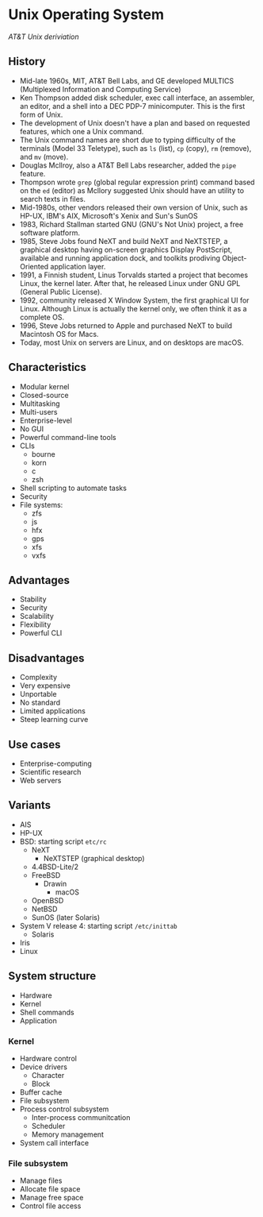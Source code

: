 # Unix Operating System

*AT&T Unix deriviation*

## History

- Mid-late 1960s, MIT, AT&T Bell Labs, and GE developed MULTICS (Multiplexed Information and Computing Service)
- Ken Thompson added disk scheduler, exec call interface, an assembler, an editor, and a shell into a DEC PDP-7 minicomputer. This is the first form of Unix.
- The development of Unix doesn't have a plan and based on requested features, which one a Unix command.
- The Unix command names are short due to typing difficulty of the terminals (Model 33 Teletype), such as `ls` (list), `cp` (copy), `rm` (remove), and `mv` (move).
- Douglas Mcllroy, also a AT&T Bell Labs researcher, added the `pipe` feature.
- Thompson wrote `grep` (global regular expression print) command based on the `ed` (editor) as Mcllory suggested Unix should have an utility to search texts in files.
- Mid-1980s, other vendors released their own version of Unix, such as HP-UX, IBM's AIX, Microsoft's Xenix and Sun's SunOS
- 1983, Richard Stallman started GNU (GNU's Not Unix) project, a free software platform.
- 1985, Steve Jobs found NeXT and build NeXT and NeXTSTEP, a graphical desktop having on-screen graphics Display PostScript, available and running application dock, and toolkits prodiving Object-Oriented application layer.
- 1991, a Finnish student, Linus Torvalds started a project that becomes Linux, the kernel later. After that, he released Linux under GNU GPL (General Public License).
- 1992, community released X Window System, the first graphical UI for Linux. Although Linux is actually the kernel only, we often think it as a complete OS.
- 1996, Steve Jobs returned to Apple and purchased NeXT to build Macintosh OS for Macs.
- Today, most Unix on servers are Linux, and on desktops are macOS.

## Characteristics

- Modular kernel
- Closed-source
- Multitasking
- Multi-users
- Enterprise-level
- No GUI
- Powerful command-line tools
- CLIs
  - bourne
  - korn
  - c
  - zsh
- Shell scripting to automate tasks
- Security
- File systems:
  - zfs
  - js
  - hfx
  - gps
  - xfs
  - vxfs

## Advantages

- Stability
- Security
- Scalability
- Flexibility
- Powerful CLI

## Disadvantages

- Complexity
- Very expensive
- Unportable
- No standard
- Limited applications
- Steep learning curve

## Use cases

- Enterprise-computing
- Scientific research
- Web servers

## Variants

- AIS
- HP-UX
- BSD: starting script `etc/rc`
  - NeXT
    - NeXTSTEP (graphical desktop)
  - 4.4BSD-Lite/2
  - FreeBSD
    - Drawin
      - macOS
  - OpenBSD
  - NetBSD
  - SunOS (later Solaris)
- System V release 4: starting script `/etc/inittab`
  - Solaris
- Iris
- Linux

## System structure

- Hardware
- Kernel
- Shell commands
- Application

### Kernel

- Hardware control
- Device drivers
  - Character
  - Block
- Buffer cache
- File subsystem
- Process control subsystem
  - Inter-process communitcation
  - Scheduler
  - Memory management
- System call interface

### File subsystem

- Manage files
- Allocate file space
- Manage free space
- Control file access